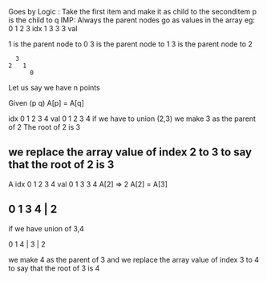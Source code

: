 Goes by Logic :
Take the first item and make it as child to the seconditem
p is the child to q
IMP: Always the parent nodes go as values in the array
eg:
0 1 2 3 idx
1 3 3 3 val

1 is the parent node to 0
3 is the parent node to 1
3 is the parent node to 2

      3
    2   1
          0

Let us say we have n points

Given (p q)
A[p] = A[q]

idx 0 1 2 3 4
val 0 1 2 3 4
if we have to union (2,3)
we make 3 as the parent of 2
The root of 2 is 3

we replace the array value of index 2 to 3 to say that the root of 2 is 3
---------------
A
idx 0 1 2 3 4
val 0 1 3 3 4
A[2] => 2
A[2] = A[3]

0 1 3 4
    |
    2
---------------
if we have union of 3,4

0 1 4
    |
    3
    |
    2

we make 4 as the parent of 3
and we replace the array value of index 3 to 4 to say that the root of 3 is 4